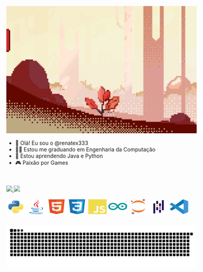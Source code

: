 ![Renato-Gris](src/gris.gif)
<!--- 
![Renato-Samurai](src/samurai.gif)
![Renato-Witcher](src/img1.jpg)
![Renato-Kukri](src/img2.jpg)
--->
- 👋 Olá! Eu sou o @renatex333
- 👨‍🎓 Estou me graduando em Engenharia da Computação
- 🌱 Estou aprendendo Java e Python
- 🎮 Paixão por Games

##

<br>
<div style="display: inline-block">
  <a href="https://github.com/renatex333">
  <img height="147em" src="https://github-readme-stats.vercel.app/api?username=renatex333&show_icons=true&theme=dracula&include_all_commits=true&count_private=true"/>
  <img height="147em" src="https://github-readme-stats.vercel.app/api?username=renatex333&layout=compact&langs_count=7&theme=dracula"/>
</div>

<div style="display: inline-block"><br>
  <img align="center" alt="Renato-Python" height="40" width="50" src="https://raw.githubusercontent.com/devicons/devicon/master/icons/python/python-original.svg">
  <img align="center" alt="Renato-Java" height="40" width="50" src="https://raw.githubusercontent.com/devicons/devicon/master/icons/java/java-original.svg">
  <img align="center" alt="Renato-HTML" height="40" width="50" src="https://raw.githubusercontent.com/devicons/devicon/master/icons/html5/html5-original.svg">
  <img align="center" alt="Renato-CSS" height="40" width="50" src="https://raw.githubusercontent.com/devicons/devicon/master/icons/css3/css3-original.svg">
  <img align="center" alt="Renato-Js" height="40" width="50" src="https://raw.githubusercontent.com/devicons/devicon/master/icons/javascript/javascript-plain.svg">
  <img align="center" alt="Renato-Arduino" height="40" width="50" src="https://raw.githubusercontent.com/devicons/devicon/master/icons/arduino/arduino-original.svg">
  <img align="center" alt="Renato-Jupyter" height="40" width="50" src="https://raw.githubusercontent.com/devicons/devicon/master/icons/jupyter/jupyter-original.svg">
  <img align="center" alt="Renato-Pandas" height="40" width="50" src="https://raw.githubusercontent.com/devicons/devicon/master/icons/pandas/pandas-original.svg">
  <img align="center" alt="Renato-VSCode" height="40" width="50" src="https://raw.githubusercontent.com/devicons/devicon/master/icons/vscode/vscode-original.svg">
</div>
    
##

![Snake animation](https://github.com/renatex333/renatex333/blob/output/github-contribution-grid-snake.svg)
